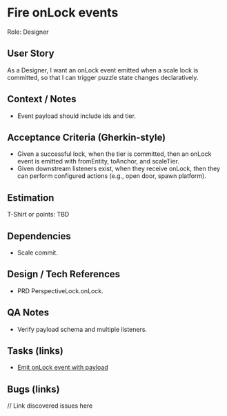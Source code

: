 # Fire onLock events

Role: Designer

## User Story

As a Designer, I want an onLock event emitted when a scale lock is committed, so that I can trigger puzzle state changes declaratively.

## Context / Notes

- Event payload should include ids and tier.

## Acceptance Criteria (Gherkin-style)

- Given a successful lock, when the tier is committed, then an onLock event is emitted with fromEntity, toAnchor, and scaleTier.
- Given downstream listeners exist, when they receive onLock, then they can perform configured actions (e.g., open door, spawn platform).

## Estimation

T-Shirt or points: TBD

## Dependencies

- Scale commit.

## Design / Tech References

- PRD PerspectiveLock.onLock.

## QA Notes

- Verify payload schema and multiple listeners.

## Tasks (links)

- [Emit onLock event with payload](./tasks/emit-onlock-event.md)

## Bugs (links)

// Link discovered issues here
